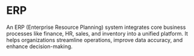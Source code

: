 # ERP
An ERP (Enterprise Resource Planning) system integrates core business processes like finance, HR, sales, and inventory into a unified platform. It helps organizations streamline operations, improve data accuracy, and enhance decision-making.
